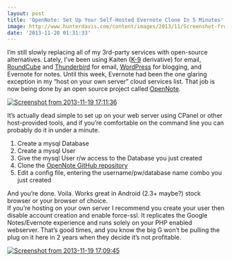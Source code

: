 ```yaml
---
layout: post
title: 'OpenNote: Set Up Your Self-Hosted Evernote Clone In 5 Minutes'
image: http://www.hunterdavis.com/content/images/2013/11/Screenshot-from-2013-11-19-171136.png
date: '2013-11-20 01:31:33'
---
```



I’m still slowly replacing all of my 3rd-party services with open-source alternatives. Lately, I’ve been using Kaiten ([K-9](https://code.google.com/p/k9mail/) derivative) for email, [RoundCube](http://roundcube.net/) and [Thunderbird](http://www.mozilla.org/en-US/thunderbird/) for email, [WordPress](http://wordpress.org/download/source/) for blogging, and Evernote for notes. Until this week, Evernote had been the one glaring exception in my “host on your own server” cloud services list. That job is now being done by an open source project called [OpenNote](https://github.com/FoxUSA/OpenNote).

[![Screenshot from 2013-11-19 17:11:36](http://www.hunterdavis.com/content/images/2013/11/Screenshot-from-2013-11-19-171136-300x168.png)](http://www.hunterdavis.com/content/images/2013/11/Screenshot-from-2013-11-19-171136.png)

It’s actually dead simple to set up on your web server using CPanel or other host-provided tools, and if you’re comfortable on the command line you can probably do it in under a minute.

1. Create a mysql Database
2. Create a mysql User
3. Give the mysql User r/w access to the Database you just created
4. Clone the [OpenNote GitHub repository](https://github.com/FoxUSA/OpenNote)
5. Edit a config file, entering the username/pw/database name combo you just created

And you’re done. Voila. Works great in Android (2.3+ maybe?) stock browser or your browser of choice.  
 If you’re hosting on your own server I recommend you create your user then disable account creation and enable force-ssl. It replicates the Google Notes/Evernote experience and runs solely on your PHP enabled webserver. That’s good times, and you know the big G won’t be pulling the plug on it here in 2 years when they decide it’s not profitable.

[![Screenshot from 2013-11-19 17:09:45](http://www.hunterdavis.com/content/images/2013/11/Screenshot-from-2013-11-19-170945-300x168.png)](http://www.hunterdavis.com/content/images/2013/11/Screenshot-from-2013-11-19-170945.png)


